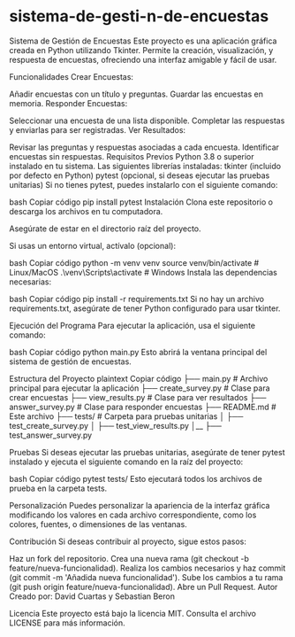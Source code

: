 # sistema-de-gesti-n-de-encuestas
Sistema de Gestión de Encuestas
Este proyecto es una aplicación gráfica creada en Python utilizando Tkinter. Permite la creación, visualización, y respuesta de encuestas, ofreciendo una interfaz amigable y fácil de usar.

Funcionalidades
Crear Encuestas:

Añadir encuestas con un título y preguntas.
Guardar las encuestas en memoria.
Responder Encuestas:

Seleccionar una encuesta de una lista disponible.
Completar las respuestas y enviarlas para ser registradas.
Ver Resultados:

Revisar las preguntas y respuestas asociadas a cada encuesta.
Identificar encuestas sin respuestas.
Requisitos Previos
Python 3.8 o superior instalado en tu sistema.
Las siguientes librerías instaladas:
tkinter (incluido por defecto en Python)
pytest (opcional, si deseas ejecutar las pruebas unitarias)
Si no tienes pytest, puedes instalarlo con el siguiente comando:

bash
Copiar código
pip install pytest
Instalación
Clona este repositorio o descarga los archivos en tu computadora.

Asegúrate de estar en el directorio raíz del proyecto.

Si usas un entorno virtual, actívalo (opcional):

bash
Copiar código
python -m venv venv
source venv/bin/activate  # Linux/MacOS
.\venv\Scripts\activate   # Windows
Instala las dependencias necesarias:

bash
Copiar código
pip install -r requirements.txt
Si no hay un archivo requirements.txt, asegúrate de tener Python configurado para usar tkinter.

Ejecución del Programa
Para ejecutar la aplicación, usa el siguiente comando:

bash
Copiar código
python main.py
Esto abrirá la ventana principal del sistema de gestión de encuestas.

Estructura del Proyecto
plaintext
Copiar código
├── main.py                # Archivo principal para ejecutar la aplicación
├── create_survey.py       # Clase para crear encuestas
├── view_results.py        # Clase para ver resultados
├── answer_survey.py       # Clase para responder encuestas
├── README.md              # Este archivo
├── tests/                 # Carpeta para pruebas unitarias
│   ├── test_create_survey.py
│   ├── test_view_results.py
│__ ├── test_answer_survey.py

Pruebas
Si deseas ejecutar las pruebas unitarias, asegúrate de tener pytest instalado y ejecuta el siguiente comando en la raíz del proyecto:

bash
Copiar código
pytest tests/
Esto ejecutará todos los archivos de prueba en la carpeta tests.

Personalización
Puedes personalizar la apariencia de la interfaz gráfica modificando los valores en cada archivo correspondiente, como los colores, fuentes, o dimensiones de las ventanas.

Contribución
Si deseas contribuir al proyecto, sigue estos pasos:

Haz un fork del repositorio.
Crea una nueva rama (git checkout -b feature/nueva-funcionalidad).
Realiza los cambios necesarios y haz commit (git commit -m 'Añadida nueva funcionalidad').
Sube los cambios a tu rama (git push origin feature/nueva-funcionalidad).
Abre un Pull Request.
Autor
Creado por: David Cuartas y Sebastian Beron

Licencia
Este proyecto está bajo la licencia MIT. Consulta el archivo LICENSE para más información.